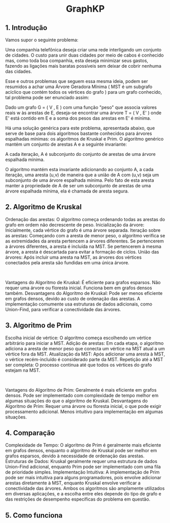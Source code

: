 <h1 align="center"> GraphKP </h1>

## 1. Introdução

Vamos supor o seguinte problema: <br>

Uma companhia telefônica deseja criar uma rede interligando um conjunto de cidades. O custo para unir duas cidades por meio de cabos é conhecido mas, como toda boa companhia,
esta deseja minimizar seus gastos, fazendo as ligações mais baratas possíveis sem deixar de cobrir nenhuma das cidades. <br>

Esse e outros problemas que seguem essa mesma ideia, podem ser resumidos a achar uma Árvore Geradora Mínima ( MST <hover> é um subgrafo acíclico que contém todos os vértices do grafo ) para um grafo conhecido, tal problema pode ser enunciado assim: <br>

Dado um grafo G = ( V , E ) com uma função "peso" que associa valores reais w às arestas de E, deseja-se encontrar uma árvore T = ( V , E' ) onde E' está contido em E e a soma dos pesos
das arestas em E' é minima. <br>

Há uma solução genérica para este problema, apresentada abaixo, que serve de base para dois algoritmos bastante conhecidos para árvores espalhadas mínimas: os algoritmos de Kruskal e Prim. 
O algoritmo genérico mantém um conjunto de arestas A e a seguinte invariante: <br>

A cada iteração, A é subconjunto do conjunto de arestas de uma árvore espalhada mínima. <br>

O algoritmo mantém esta invariante adicionando ao conjunto A, a cada iteração, uma aresta (u,v) de maneira que a união de A com (u,v) seja um subconjunto de uma árvore espalhada mínima. 
Pelo fato de esta aresta manter a propriedade de A de ser um subconjunto de arestas de uma árvore espalhada mínima, ela é chamada de aresta segura. <br>

## 2. Algoritmo de Kruskal

Ordenação das arestas: O algoritmo começa ordenando todas as arestas do grafo em ordem não decrescente de peso.
Inicialização da árvore: Inicialmente, cada vértice do grafo é uma árvore separada.
Iteração sobre as arestas: Começando com a aresta de menor peso, o algoritmo verifica se as extremidades da aresta pertencem a árvores diferentes.
Se pertencerem a árvores diferentes, a aresta é incluída na MST.
Se pertencerem à mesma árvore, a aresta é descartada para evitar a formação de ciclos.
União das árvores: Após incluir uma aresta na MST, as árvores dos vértices conectados pela aresta são fundidas em uma única árvore.

<br>

Vantagens do Algoritmo de Kruskal:
É eficiente para grafos esparsos.
Não requer uma árvore ou floresta inicial.
Funciona bem em grafos densos também.
Desvantagens do Algoritmo de Kruskal:
Pode ser menos eficiente em grafos densos, devido ao custo de ordenação das arestas.
A implementação comumente usa estruturas de dados adicionais, como Union-Find, para verificar a conectividade das árvores.

## 3. Algoritmo de Prim

Escolha inicial de vértice: O algoritmo começa escolhendo um vértice arbitrário para iniciar a MST.
Adição de arestas: Em cada etapa, o algoritmo adiciona a aresta de menor peso que conecta um vértice na MST atual a um vértice fora da MST.
Atualização da MST: Após adicionar uma aresta à MST, o vértice recém-incluído é considerado parte da MST.
Repetição até a MST ser completa: O processo continua até que todos os vértices do grafo estejam na MST.

<br>

Vantagens do Algoritmo de Prim:
Geralmente é mais eficiente em grafos densos.
Pode ser implementado com complexidade de tempo melhor em algumas situações do que o algoritmo de Kruskal.
Desvantagens do Algoritmo de Prim:
Requer uma árvore ou floresta inicial, o que pode exigir processamento adicional.
Menos intuitivo para implementação em algumas situações.

## 4. Comparação

Complexidade de Tempo: O algoritmo de Prim é geralmente mais eficiente em grafos densos, enquanto o algoritmo de Kruskal pode ser melhor em grafos esparsos, devido à necessidade de ordenação das arestas.
Estruturas de Dados: Kruskal geralmente requer uma estrutura de dados Union-Find adicional, enquanto Prim pode ser implementado com uma fila de prioridade simples.
Implementação Intuitiva: A implementação de Prim pode ser mais intuitiva para alguns programadores, pois envolve adicionar arestas diretamente à MST, enquanto Kruskal envolve verificar a conectividade das árvores.
Ambos os algoritmos são amplamente utilizados em diversas aplicações, e a escolha entre eles depende do tipo de grafo e das restrições de desempenho específicas do problema em questão.

## 5. Como funciona
